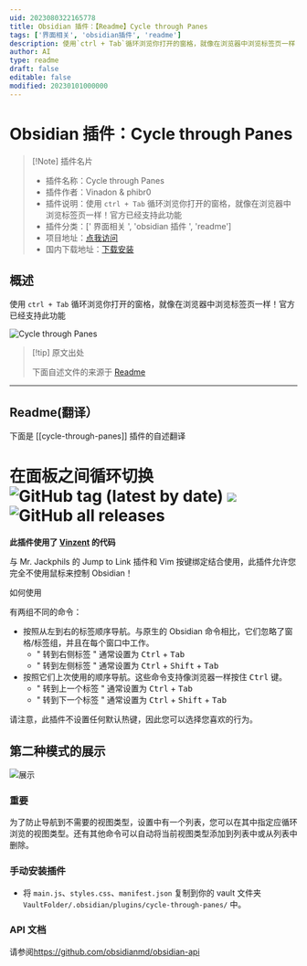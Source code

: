 ```yaml
---
uid: 2023080322165778
title: Obsidian 插件：【Readme】Cycle through Panes
tags: ['界面相关', 'obsidian插件', 'readme']
description: 使用`ctrl + Tab`循环浏览你打开的窗格，就像在浏览器中浏览标签页一样！官方已经支持此功能
author: AI
type: readme
draft: false
editable: false
modified: 20230101000000
---
```


# Obsidian 插件：Cycle through Panes

> [!Note] 插件名片
> - 插件名称：Cycle through Panes
> - 插件作者：Vinadon & phibr0
> - 插件说明：使用 `ctrl + Tab` 循环浏览你打开的窗格，就像在浏览器中浏览标签页一样！官方已经支持此功能
> - 插件分类：[' 界面相关 ', 'obsidian 插件 ', 'readme']
> - 项目地址：[点我访问](https://github.com/phibr0/cycle-through-panes)
> - 国内下载地址：[下载安装](https://pkmer.cn/products/plugin/pluginMarket/?cycle-through-panes)

## 概述

使用 `ctrl + Tab` 循环浏览你打开的窗格，就像在浏览器中浏览标签页一样！官方已经支持此功能

![Cycle through Panes](https://cdn.pkmer.cn/covers/cycle-through-panes_new.gif!pkmer)

> [!tip] 原文出处
>
>下面自述文件的来源于 [Readme](https://ghproxy.net/https://raw.githubusercontent.com/phibr0/cycle-through-panes/master/README.md)
>

---

## Readme(翻译）

下面是 [[cycle-through-panes]] 插件的自述翻译

# 在面板之间循环切换 ![GitHub tag (latest by date)](https://img.shields.io/github/v/tag/phibr0/cycle-through-panes) ![](https://tokei.rs/b1/github/phibr0/cycle-through-panes) ![GitHub all releases](https://img.shields.io/github/downloads/phibr0/cycle-through-panes/total)

__此插件使用了 [Vinzent](https://github.com/Vinzent03) 的代码__

与 Mr. Jackphils 的 Jump to Link 插件和 Vim 按键绑定结合使用，此插件允许您完全不使用鼠标来控制 Obsidian！

如何使用

有两组不同的命令：

- 按照从左到右的标签顺序导航。与原生的 Obsidian 命令相比，它们忽略了窗格/标签组，并且在每个窗口中工作。
  - " 转到右侧标签 " 通常设置为 <kbd>Ctrl</kbd> + <kbd>Tab</kbd>
  - " 转到左侧标签 " 通常设置为 <kbd>Ctrl</kbd> + <kbd>Shift</kbd> + <kbd>Tab</kbd>
- 按照它们上次使用的顺序导航。这些命令支持像浏览器一样按住 <kbd>Ctrl</kbd> 键。
  - " 转到上一个标签 " 通常设置为 <kbd>Ctrl</kbd> + <kbd>Tab</kbd>
  - " 转到下一个标签 " 通常设置为 <kbd>Ctrl</kbd> + <kbd>Shift</kbd> + <kbd>Tab</kbd>

请注意，此插件不设置任何默认热键，因此您可以选择您喜欢的行为。

## 第二种模式的展示

![展示](https://raw.githubusercontent.com/phibr0/cycle-through-panes/master/showcase.gif)

### 重要

为了防止导航到不需要的视图类型，设置中有一个列表，您可以在其中指定应循环浏览的视图类型。还有其他命令可以自动将当前视图类型添加到列表中或从列表中删除。

### 手动安装插件

- 将 `main.js`、`styles.css`、`manifest.json` 复制到你的 vault 文件夹 `VaultFolder/.obsidian/plugins/cycle-through-panes/` 中。

### API 文档

请参阅<https://github.com/obsidianmd/obsidian-api>
